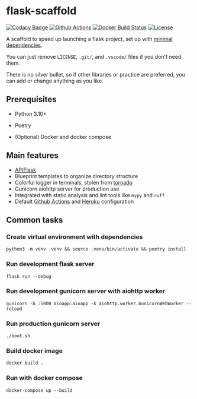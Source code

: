 # flask-scaffold

[![Codacy Badge](https://api.codacy.com/project/badge/Grade/81fa5c454ada4729bdbc3c1d8b2722bd)](https://app.codacy.com/app/kigawas/flask-scaffold)
[![Github Actions](https://img.shields.io/github/checks-status/kigawas/flask-scaffold/master)](https://github.com/kigawas/flask-scaffold/actions)
[![Docker Build Status](https://img.shields.io/docker/cloud/build/kigawas/flask-scaffold.svg)](https://hub.docker.com/r/kigawas/flask-scaffold/)
[![License](https://img.shields.io/github/license/kigawas/flask-scaffold.svg)](https://github.com/kigawas/flask-scaffold)

A scaffold to speed up launching a flask project, set up with [minimal dependencies](https://github.com/kigawas/flask-scaffold/blob/master/pyproject.toml).

You can just remove `LICENSE`, `.git/`, and `.vscode/` files if you don't need them.

There is no silver bullet, so if other libraries or practice are preferred, you can add or change anything as you like.

## Prerequisites

- Python 3.10+

- Poetry

- (Optional) Docker and docker compose

## Main features

- [APIFlask](https://apiflask.com/)
- Blueprint templates to organize directory structure
- Colorful logger in terminals, stolen from [tornado](https://github.com/tornadoweb/tornado/blob/master/tornado/log.py)
- Gunicorn aiohttp server for production use
- Integrated with static analysis and lint tools like `mypy` and `ruff`
- Default [Github Actions](https://github.com/kigawas/flask-scaffold/actions) and [Heroku](https://scaffold-flask.herokuapp.com/) configuration

## Common tasks

### Create virtual environment with dependencies

    python3 -m venv .venv && source .venv/bin/activate && poetry install

### Run development flask server

    flask run --debug

### Run development gunicorn server with aiohttp worker

    gunicorn -b :5000 aioapp:aioapp -k aiohttp.worker.GunicornWebWorker --reload

### Run production gunicorn server

    ./boot.sh

### Build docker image

    docker build .

### Run with docker compose

    docker-compose up --build
